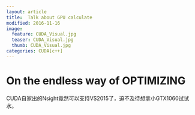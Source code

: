 ```yaml
---
layout: article
title:  Talk about GPU calculate
modified: 2016-11-16
image:
  feature: CUDA_Visual.jpg
  teaser: CUDA_Visual.jpg
  thumb: CUDA_Visual.jpg
categories: CUDA[c++]
---
```


# On the endless way of OPTIMIZING

CUDA自家出的Nsight竟然可以支持VS2015了，迫不及待想拿小GTX1060试试水。